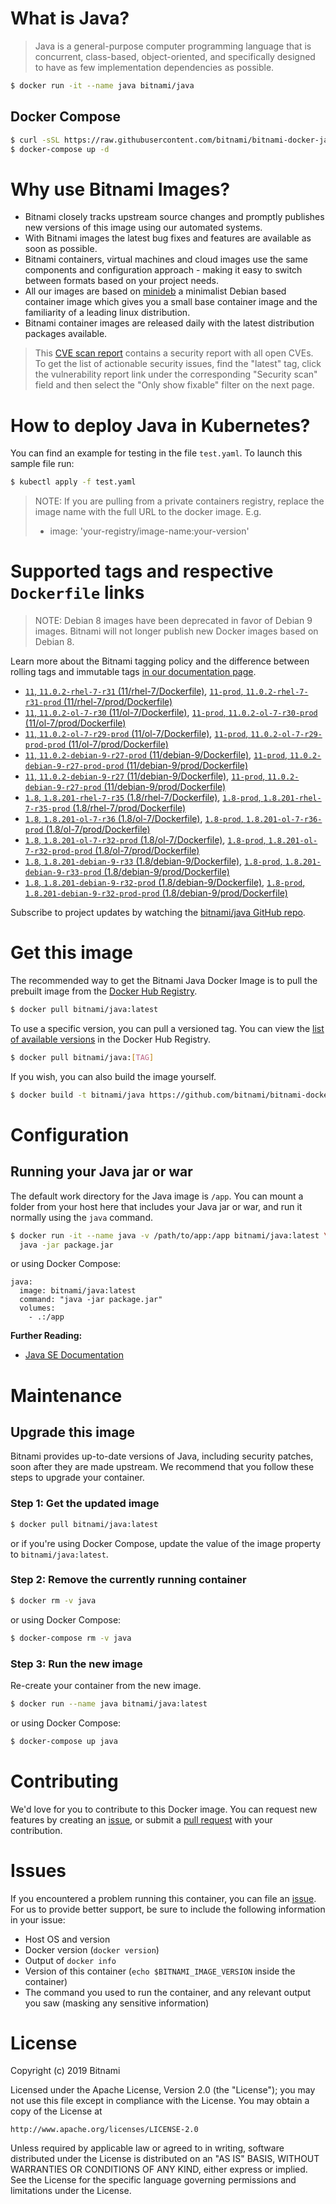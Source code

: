 # What is Java?

> Java is a general-purpose computer programming language that is concurrent, class-based, object-oriented, and specifically designed to have as few implementation dependencies as possible.

```bash
$ docker run -it --name java bitnami/java
```

## Docker Compose

```bash
$ curl -sSL https://raw.githubusercontent.com/bitnami/bitnami-docker-java/master/docker-compose.yml > docker-compose.yml
$ docker-compose up -d
```

# Why use Bitnami Images?

* Bitnami closely tracks upstream source changes and promptly publishes new versions of this image using our automated systems.
* With Bitnami images the latest bug fixes and features are available as soon as possible.
* Bitnami containers, virtual machines and cloud images use the same components and configuration approach - making it easy to switch between formats based on your project needs.
* All our images are based on [minideb](https://github.com/bitnami/minideb) a minimalist Debian based container image which gives you a small base container image and the familiarity of a leading linux distribution.
* Bitnami container images are released daily with the latest distribution packages available.


> This [CVE scan report](https://quay.io/repository/bitnami/java?tab=tags) contains a security report with all open CVEs. To get the list of actionable security issues, find the "latest" tag, click the vulnerability report link under the corresponding "Security scan" field and then select the "Only show fixable" filter on the next page.

# How to deploy Java in Kubernetes?

You can find an example for testing in the file `test.yaml`. To launch this sample file run:

```bash
$ kubectl apply -f test.yaml
```

> NOTE: If you are pulling from a private containers registry, replace the image name with the full URL to the docker image. E.g.
>
> - image: 'your-registry/image-name:your-version'

# Supported tags and respective `Dockerfile` links

> NOTE: Debian 8 images have been deprecated in favor of Debian 9 images. Bitnami will not longer publish new Docker images based on Debian 8.

Learn more about the Bitnami tagging policy and the difference between rolling tags and immutable tags [in our documentation page](https://docs.bitnami.com/containers/how-to/understand-rolling-tags-containers/).


- [`11`, `11.0.2-rhel-7-r31` (11/rhel-7/Dockerfile)](https://github.com/bitnami/bitnami-docker-java/blob/11.0.2-rhel-7-r31/11/rhel-7/Dockerfile), [`11-prod`, `11.0.2-rhel-7-r31-prod` (11/rhel-7/prod/Dockerfile)](https://github.com/bitnami/bitnami-docker-java/blob/11.0.2-rhel-7-r31/11/rhel-7/prod/Dockerfile)
- [`11`, `11.0.2-ol-7-r30` (11/ol-7/Dockerfile)](https://github.com/bitnami/bitnami-docker-java/blob/11.0.2-ol-7-r30/11/ol-7/Dockerfile), [`11-prod`, `11.0.2-ol-7-r30-prod` (11/ol-7/prod/Dockerfile)](https://github.com/bitnami/bitnami-docker-java/blob/11.0.2-ol-7-r30/11/ol-7/prod/Dockerfile)
- [`11`, `11.0.2-ol-7-r29-prod` (11/ol-7/Dockerfile)](https://github.com/bitnami/bitnami-docker-java/blob/11.0.2-ol-7-r29-prod/11/ol-7/Dockerfile), [`11-prod`, `11.0.2-ol-7-r29-prod-prod` (11/ol-7/prod/Dockerfile)](https://github.com/bitnami/bitnami-docker-java/blob/11.0.2-ol-7-r29-prod/11/ol-7/prod/Dockerfile)
- [`11`, `11.0.2-debian-9-r27-prod` (11/debian-9/Dockerfile)](https://github.com/bitnami/bitnami-docker-java/blob/11.0.2-debian-9-r27-prod/11/debian-9/Dockerfile), [`11-prod`, `11.0.2-debian-9-r27-prod-prod` (11/debian-9/prod/Dockerfile)](https://github.com/bitnami/bitnami-docker-java/blob/11.0.2-debian-9-r27-prod/11/debian-9/prod/Dockerfile)
- [`11`, `11.0.2-debian-9-r27` (11/debian-9/Dockerfile)](https://github.com/bitnami/bitnami-docker-java/blob/11.0.2-debian-9-r27/11/debian-9/Dockerfile), [`11-prod`, `11.0.2-debian-9-r27-prod` (11/debian-9/prod/Dockerfile)](https://github.com/bitnami/bitnami-docker-java/blob/11.0.2-debian-9-r27/11/debian-9/prod/Dockerfile)
- [`1.8`, `1.8.201-rhel-7-r35` (1.8/rhel-7/Dockerfile)](https://github.com/bitnami/bitnami-docker-java/blob/1.8.201-rhel-7-r35/1.8/rhel-7/Dockerfile), [`1.8-prod`, `1.8.201-rhel-7-r35-prod` (1.8/rhel-7/prod/Dockerfile)](https://github.com/bitnami/bitnami-docker-java/blob/1.8.201-rhel-7-r35/1.8/rhel-7/prod/Dockerfile)
- [`1.8`, `1.8.201-ol-7-r36` (1.8/ol-7/Dockerfile)](https://github.com/bitnami/bitnami-docker-java/blob/1.8.201-ol-7-r36/1.8/ol-7/Dockerfile), [`1.8-prod`, `1.8.201-ol-7-r36-prod` (1.8/ol-7/prod/Dockerfile)](https://github.com/bitnami/bitnami-docker-java/blob/1.8.201-ol-7-r36/1.8/ol-7/prod/Dockerfile)
- [`1.8`, `1.8.201-ol-7-r32-prod` (1.8/ol-7/Dockerfile)](https://github.com/bitnami/bitnami-docker-java/blob/1.8.201-ol-7-r32-prod/1.8/ol-7/Dockerfile), [`1.8-prod`, `1.8.201-ol-7-r32-prod-prod` (1.8/ol-7/prod/Dockerfile)](https://github.com/bitnami/bitnami-docker-java/blob/1.8.201-ol-7-r32-prod/1.8/ol-7/prod/Dockerfile)
- [`1.8`, `1.8.201-debian-9-r33` (1.8/debian-9/Dockerfile)](https://github.com/bitnami/bitnami-docker-java/blob/1.8.201-debian-9-r33/1.8/debian-9/Dockerfile), [`1.8-prod`, `1.8.201-debian-9-r33-prod` (1.8/debian-9/prod/Dockerfile)](https://github.com/bitnami/bitnami-docker-java/blob/1.8.201-debian-9-r33/1.8/debian-9/prod/Dockerfile)
- [`1.8`, `1.8.201-debian-9-r32-prod` (1.8/debian-9/Dockerfile)](https://github.com/bitnami/bitnami-docker-java/blob/1.8.201-debian-9-r32-prod/1.8/debian-9/Dockerfile), [`1.8-prod`, `1.8.201-debian-9-r32-prod-prod` (1.8/debian-9/prod/Dockerfile)](https://github.com/bitnami/bitnami-docker-java/blob/1.8.201-debian-9-r32-prod/1.8/debian-9/prod/Dockerfile)

Subscribe to project updates by watching the [bitnami/java GitHub repo](https://github.com/bitnami/bitnami-docker-java).

# Get this image

The recommended way to get the Bitnami Java Docker Image is to pull the prebuilt image from the [Docker Hub Registry](https://hub.docker.com/r/bitnami/java).

```bash
$ docker pull bitnami/java:latest
```

To use a specific version, you can pull a versioned tag. You can view the [list of available versions](https://hub.docker.com/r/bitnami/java/tags/) in the Docker Hub Registry.

```bash
$ docker pull bitnami/java:[TAG]
```

If you wish, you can also build the image yourself.

```bash
$ docker build -t bitnami/java https://github.com/bitnami/bitnami-docker-java.git
```

# Configuration

## Running your Java jar or war

The default work directory for the Java image is `/app`. You can mount a folder from your host here that includes your Java jar or war, and run it normally using the `java` command.

```bash
$ docker run -it --name java -v /path/to/app:/app bitnami/java:latest \
  java -jar package.jar
```

or using Docker Compose:

```
java:
  image: bitnami/java:latest
  command: "java -jar package.jar"
  volumes:
    - .:/app
```

**Further Reading:**

  - [Java SE Documentation](https://docs.oracle.com/javase/8/docs/api/)

# Maintenance

## Upgrade this image

Bitnami provides up-to-date versions of Java, including security patches, soon after they are made upstream. We recommend that you follow these steps to upgrade your container.

### Step 1: Get the updated image

```bash
$ docker pull bitnami/java:latest
```

or if you're using Docker Compose, update the value of the image property to `bitnami/java:latest`.

### Step 2: Remove the currently running container

```bash
$ docker rm -v java
```

or using Docker Compose:

```bash
$ docker-compose rm -v java
```

### Step 3: Run the new image

Re-create your container from the new image.

```bash
$ docker run --name java bitnami/java:latest
```

or using Docker Compose:

```bash
$ docker-compose up java
```

# Contributing

We'd love for you to contribute to this Docker image. You can request new features by creating an [issue](https://github.com/bitnami/bitnami-docker-java/issues), or submit a [pull request](https://github.com/bitnami/bitnami-docker-java/pulls) with your contribution.

# Issues

If you encountered a problem running this container, you can file an [issue](https://github.com/bitnami/bitnami-docker-java/issues). For us to provide better support, be sure to include the following information in your issue:

- Host OS and version
- Docker version (`docker version`)
- Output of `docker info`
- Version of this container (`echo $BITNAMI_IMAGE_VERSION` inside the container)
- The command you used to run the container, and any relevant output you saw (masking any sensitive
information)

# License

Copyright (c) 2019 Bitnami

Licensed under the Apache License, Version 2.0 (the "License");
you may not use this file except in compliance with the License.
You may obtain a copy of the License at

    http://www.apache.org/licenses/LICENSE-2.0

Unless required by applicable law or agreed to in writing, software
distributed under the License is distributed on an "AS IS" BASIS,
WITHOUT WARRANTIES OR CONDITIONS OF ANY KIND, either express or implied.
See the License for the specific language governing permissions and
limitations under the License.
